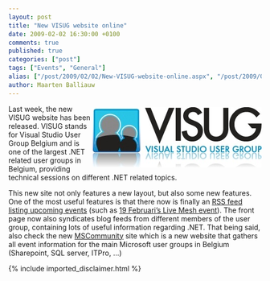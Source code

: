 ```yaml
---
layout: post
title: "New VISUG website online"
date: 2009-02-02 16:30:00 +0100
comments: true
published: true
categories: ["post"]
tags: ["Events", "General"]
alias: ["/post/2009/02/02/New-VISUG-website-online.aspx", "/post/2009/02/02/new-visug-website-online.aspx"]
author: Maarten Balliauw
---
```

<p>
<a href="http://www.visug.be/" target="_blank"><img style="display: inline; margin: 5px 0px; border: 0px" src="/images/WindowsLiveWriter/NewVISUGwebsiteonline_8E82/visug_mainlogo_98edf1b9-f8f3-4c5e-a57a-a4c47540d2fe.jpg" border="0" alt="VISUG - Visual Studio User Group Belgium" title="VISUG - Visual Studio User Group Belgium" width="336" height="120" align="right" /></a>Last week, the new VISUG website has been released. VISUG stands for Visual Studio User Group Belgium and is one of the largest .NET related user groups in Belgium, providing technical sessions on different .NET related topics. 
</p>
<p>
This new site not only features a new layout, but also some new features. One of the most useful features is that there now is finally an <a href="http://www.visug.be/Blog/tabid/98/rssid/1/Default.aspx" target="_blank">RSS feed listing upcoming events</a> (such as <a href="http://www.visug.be/Eventdetails/tabid/95/EventId/1/Default.aspx" target="_blank">19 Februari&rsquo;s Live Mesh event</a>). The front page now also syndicates blog feeds from different members of the user group, containing lots of useful information regarding .NET. That being said, also check the new <a href="http://www.mscommunity.be/" target="_blank">MSCommunity</a> site which is a new website that gathers all event information for the main Microsoft user groups in Belgium (Sharepoint, SQL server, ITPro, &hellip;) 
</p>


{% include imported_disclaimer.html %}

